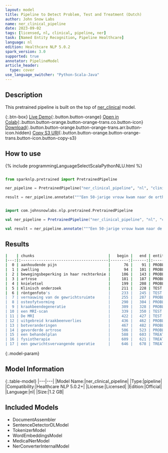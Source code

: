 ```yaml
---
layout: model
title: Pipeline to Detect Problem, Test and Treatment (Dutch)
author: John Snow Labs
name: ner_clinical_pipeline
date: 2023-09-02
tags: [licensed, nl, clinical, pipeline, ner]
task: [Named Entity Recognition, Pipeline Healthcare]
language: nl
edition: Healthcare NLP 5.0.2
spark_version: 3.0
supported: true
annotator: PipelineModel
article_header:
  type: cover
use_language_switcher: "Python-Scala-Java"
---
```


## Description

This pretrained pipeline is built on the top of [ner_clinical](https://nlp.johnsnowlabs.com/2023/08/29/ner_clinical_tr.html) model.

{:.btn-box}
[Live Demo](https://demo.johnsnowlabs.com/healthcare/NER_CLINICAL_MULTI/){:.button.button-orange}
[Open in Colab](https://colab.research.google.com/github/JohnSnowLabs/spark-nlp-workshop/blob/master/tutorials/streamlit_notebooks/healthcare/NER_CLINICAL_MULTI.ipynb){:.button.button-orange.button-orange-trans.co.button-icon}
[Download](https://s3.amazonaws.com/auxdata.johnsnowlabs.com/clinical/models/ner_clinical_pipeline_nl_5.0.2_3.0_1693692521214.zip){:.button.button-orange.button-orange-trans.arr.button-icon.hidden}
[Copy S3 URI](s3://auxdata.johnsnowlabs.com/clinical/models/ner_clinical_pipeline_nl_5.0.2_3.0_1693692521214.zip){:.button.button-orange.button-orange-trans.button-icon.button-copy-s3}

## How to use



<div class="tabs-box" markdown="1">
{% include programmingLanguageSelectScalaPythonNLU.html %}
  
```python

from sparknlp.pretrained import PretrainedPipeline

ner_pipeline = PretrainedPipeline("ner_clinical_pipeline", "nl", "clinical/models")

result = ner_pipeline.annotate("""Een 50-jarige vrouw kwam naar de orthopedische polikliniek met klachten van aanhoudende pijn, zwelling en bewegingsbeperking in haar rechterknie. Ze meldde een voorgeschiedenis van artrose en eerder knieletsel. Klinisch onderzoek en röntgenfoto's toonden vernauwing van de gewrichtsruimte, osteofytvorming en kraakbeendegeneratie. Er werd een MRI-scan besteld om de diagnose te bevestigen en de ernst ervan te beoordelen. De MRI toonde uitgebreid kraakbeenverlies en botveranderingen die overeenkwamen met gevorderde artrose. Na afweging van de toestand en voorkeuren van de patiënt werd een behandelplan met fysiotherapie en de mogelijkheid van een gewrichtsvervangende operatie besproken.""")

```
```scala

import com.johnsnowlabs.nlp.pretrained.PretrainedPipeline

val ner_pipeline = PretrainedPipeline("ner_clinical_pipeline", "nl", "clinical/models")

val result = ner_pipeline.annotate("""Een 50-jarige vrouw kwam naar de orthopedische polikliniek met klachten van aanhoudende pijn, zwelling en bewegingsbeperking in haar rechterknie. Ze meldde een voorgeschiedenis van artrose en eerder knieletsel. Klinisch onderzoek en röntgenfoto's toonden vernauwing van de gewrichtsruimte, osteofytvorming en kraakbeendegeneratie. Er werd een MRI-scan besteld om de diagnose te bevestigen en de ernst ervan te beoordelen. De MRI toonde uitgebreid kraakbeenverlies en botveranderingen die overeenkwamen met gevorderde artrose. Na afweging van de toestand en voorkeuren van de patiënt werd een behandelplan met fysiotherapie en de mogelijkheid van een gewrichtsvervangende operatie besproken.""")

```
</div>

## Results

```bash
|    | chunks                                 |   begin |   end | entities   |
|---:|:---------------------------------------|--------:|------:|:-----------|
|  0 | aanhoudende pijn                       |      76 |    91 | PROBLEM    |
|  1 | zwelling                               |      94 |   101 | PROBLEM    |
|  2 | bewegingsbeperking in haar rechterknie |     106 |   143 | PROBLEM    |
|  3 | artrose                                |     181 |   187 | PROBLEM    |
|  4 | knieletsel                             |     199 |   208 | PROBLEM    |
|  5 | Klinisch onderzoek                     |     211 |   228 | TEST       |
|  6 | röntgenfoto's                          |     233 |   245 | TEST       |
|  7 | vernauwing van de gewrichtsruimte      |     255 |   287 | PROBLEM    |
|  8 | osteofytvorming                        |     290 |   304 | PROBLEM    |
|  9 | kraakbeendegeneratie                   |     309 |   328 | PROBLEM    |
| 10 | een MRI-scan                           |     339 |   350 | TEST       |
| 11 | De MRI                                 |     422 |   427 | TEST       |
| 12 | uitgebreid kraakbeenverlies            |     436 |   462 | PROBLEM    |
| 13 | botveranderingen                       |     467 |   482 | PROBLEM    |
| 14 | gevorderde artrose                     |     506 |   523 | PROBLEM    |
| 15 | een behandelplan                       |     588 |   603 | TREATMENT  |
| 16 | fysiotherapie                          |     609 |   621 | TREATMENT  |
| 17 | een gewrichtsvervangende operatie      |     646 |   678 | TREATMENT  |
```

{:.model-param}
## Model Information

{:.table-model}
|---|---|
|Model Name:|ner_clinical_pipeline|
|Type:|pipeline|
|Compatibility:|Healthcare NLP 5.0.2+|
|License:|Licensed|
|Edition:|Official|
|Language:|nl|
|Size:|1.2 GB|

## Included Models

- DocumentAssembler
- SentenceDetectorDLModel
- TokenizerModel
- WordEmbeddingsModel
- MedicalNerModel
- NerConverterInternalModel

